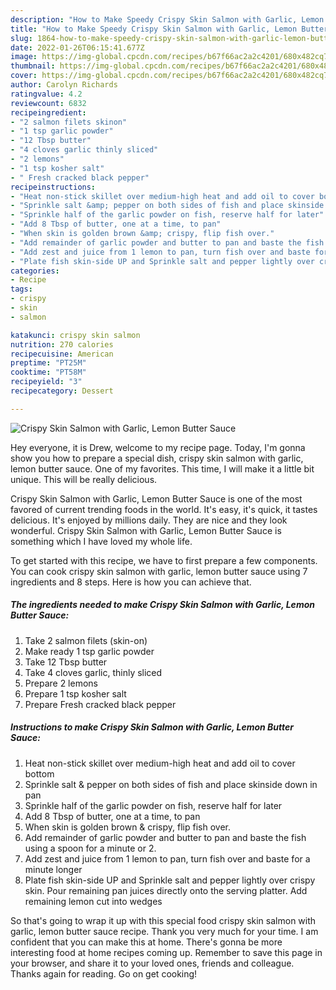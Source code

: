 ```yaml
---
description: "How to Make Speedy Crispy Skin Salmon with Garlic, Lemon Butter Sauce"
title: "How to Make Speedy Crispy Skin Salmon with Garlic, Lemon Butter Sauce"
slug: 1864-how-to-make-speedy-crispy-skin-salmon-with-garlic-lemon-butter-sauce
date: 2022-01-26T06:15:41.677Z
image: https://img-global.cpcdn.com/recipes/b67f66ac2a2c4201/680x482cq70/crispy-skin-salmon-with-garlic-lemon-butter-sauce-recipe-main-photo.jpg
thumbnail: https://img-global.cpcdn.com/recipes/b67f66ac2a2c4201/680x482cq70/crispy-skin-salmon-with-garlic-lemon-butter-sauce-recipe-main-photo.jpg
cover: https://img-global.cpcdn.com/recipes/b67f66ac2a2c4201/680x482cq70/crispy-skin-salmon-with-garlic-lemon-butter-sauce-recipe-main-photo.jpg
author: Carolyn Richards
ratingvalue: 4.2
reviewcount: 6832
recipeingredient:
- "2 salmon filets skinon"
- "1 tsp garlic powder"
- "12 Tbsp butter"
- "4 cloves garlic thinly sliced"
- "2 lemons"
- "1 tsp kosher salt"
- " Fresh cracked black pepper"
recipeinstructions:
- "Heat non-stick skillet over medium-high heat and add oil to cover bottom"
- "Sprinkle salt &amp; pepper on both sides of fish and place skinside down in pan"
- "Sprinkle half of the garlic powder on fish, reserve half for later"
- "Add 8 Tbsp of butter, one at a time, to pan"
- "When skin is golden brown &amp; crispy, flip fish over."
- "Add remainder of garlic powder and butter to pan and baste the fish using a spoon for a minute or 2."
- "Add zest and juice from 1 lemon to pan, turn fish over and baste for a minute longer"
- "Plate fish skin-side UP and Sprinkle salt and pepper lightly over crispy skin. Pour remaining pan juices directly onto the serving platter. Add remaining lemon cut into wedges"
categories:
- Recipe
tags:
- crispy
- skin
- salmon

katakunci: crispy skin salmon 
nutrition: 270 calories
recipecuisine: American
preptime: "PT25M"
cooktime: "PT58M"
recipeyield: "3"
recipecategory: Dessert

---
```



![Crispy Skin Salmon with Garlic, Lemon Butter Sauce](https://img-global.cpcdn.com/recipes/b67f66ac2a2c4201/680x482cq70/crispy-skin-salmon-with-garlic-lemon-butter-sauce-recipe-main-photo.jpg)

Hey everyone, it is Drew, welcome to my recipe page. Today, I'm gonna show you how to prepare a special dish, crispy skin salmon with garlic, lemon butter sauce. One of my favorites. This time, I will make it a little bit unique. This will be really delicious.



Crispy Skin Salmon with Garlic, Lemon Butter Sauce is one of the most favored of current trending foods in the world. It's easy, it's quick, it tastes delicious. It's enjoyed by millions daily. They are nice and they look wonderful. Crispy Skin Salmon with Garlic, Lemon Butter Sauce is something which I have loved my whole life.


To get started with this recipe, we have to first prepare a few components. You can cook crispy skin salmon with garlic, lemon butter sauce using 7 ingredients and 8 steps. Here is how you can achieve that.

<!--inarticleads1-->

##### The ingredients needed to make Crispy Skin Salmon with Garlic, Lemon Butter Sauce:

1. Take 2 salmon filets (skin-on)
1. Make ready 1 tsp garlic powder
1. Take 12 Tbsp butter
1. Take 4 cloves garlic, thinly sliced
1. Prepare 2 lemons
1. Prepare 1 tsp kosher salt
1. Prepare  Fresh cracked black pepper




<!--inarticleads2-->

##### Instructions to make Crispy Skin Salmon with Garlic, Lemon Butter Sauce:

1. Heat non-stick skillet over medium-high heat and add oil to cover bottom
1. Sprinkle salt &amp; pepper on both sides of fish and place skinside down in pan
1. Sprinkle half of the garlic powder on fish, reserve half for later
1. Add 8 Tbsp of butter, one at a time, to pan
1. When skin is golden brown &amp; crispy, flip fish over.
1. Add remainder of garlic powder and butter to pan and baste the fish using a spoon for a minute or 2.
1. Add zest and juice from 1 lemon to pan, turn fish over and baste for a minute longer
1. Plate fish skin-side UP and Sprinkle salt and pepper lightly over crispy skin. Pour remaining pan juices directly onto the serving platter. Add remaining lemon cut into wedges




So that's going to wrap it up with this special food crispy skin salmon with garlic, lemon butter sauce recipe. Thank you very much for your time. I am confident that you can make this at home. There's gonna be more interesting food at home recipes coming up. Remember to save this page in your browser, and share it to your loved ones, friends and colleague. Thanks again for reading. Go on get cooking!
